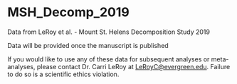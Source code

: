 # MSH_Decomp_2019
Data from LeRoy et al. - Mount St. Helens Decomposition Study 2019

Data will be provided once the manuscript is published

If you would like to use any of these data for subsequent analyses or meta-analyses, please contact Dr. Carri LeRoy at LeRoyC@evergreen.edu. Failure to do so is a scientific ethics violation.
